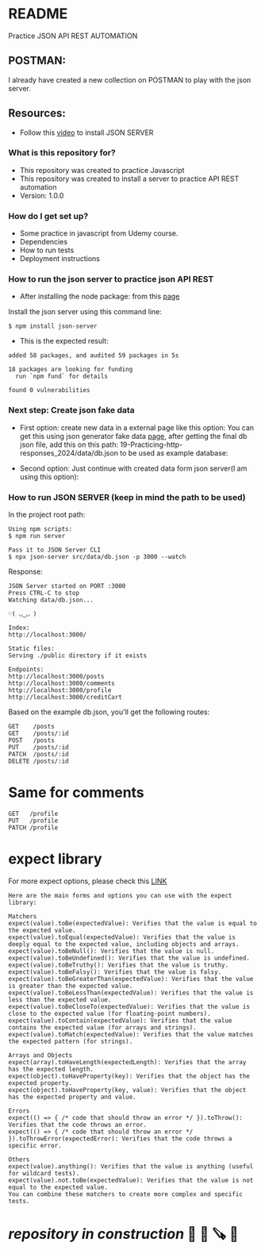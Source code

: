 # README #
Practice JSON API REST AUTOMATION
## POSTMAN:
I already have created a new collection on POSTMAN to play with the json server. 

## Resources: 
- Follow this [video](https://www.youtube.com/watch?v=1xcKP__PxsY) to install JSON SERVER

### What is this repository for?

* This repository was created to practice Javascript 
* This repository was created to install a server to practice API REST automation
* Version: 1.0.0

### How do I get set up? ###

* Some practice in javascript from Udemy course. 
* Dependencies
* How to run tests 
* Deployment instructions

### How to run the json server to practice json API REST
* After installing the node package: from this [page](https://www.npmjs.com/package/json-server)

Install the json server using this command line: 
```shell
$ npm install json-server
```

- This is the expected result: 

```shell
added 58 packages, and audited 59 packages in 5s

18 packages are looking for funding
  run `npm fund` for details

found 0 vulnerabilities
```

### Next step: Create json fake data
- First option: create new data in a external page like this option: 
You can get this using json generator fake data [page](https://app.json-generator.com/A2TMUqblHYPI), after getting the final db json file, add this on this path: 19-Practicing-http-responses_2024/data/db.json to be used as example database: 

- Second option: Just continue with created data form json server(I am using this option):

### How to run JSON SERVER (keep in mind the path to be used)
In the project root path: 

```shell
Using npm scripts: 
$ npm run server

Pass it to JSON Server CLI
$ npx json-server src/data/db.json -p 3000 --watch
``` 
Response: 
```shell
JSON Server started on PORT :3000
Press CTRL-C to stop
Watching data/db.json...

♡( ◡‿◡ )

Index:
http://localhost:3000/

Static files:
Serving ./public directory if it exists

Endpoints:
http://localhost:3000/posts
http://localhost:3000/comments
http://localhost:3000/profile
http://localhost:3000/creditCart
```

Based on the example db.json, you'll get the following routes:
```shell
GET    /posts
GET    /posts/:id
POST   /posts
PUT    /posts/:id
PATCH  /posts/:id
DELETE /posts/:id
```

# Same for comments
```shell
GET   /profile
PUT   /profile
PATCH /profile
```
# expect library
For more expect options, please check this [LINK](https://jestjs.io/docs/expect#expectvalue)

```shell
Here are the main forms and options you can use with the expect library:

Matchers
expect(value).toBe(expectedValue): Verifies that the value is equal to the expected value.
expect(value).toEqual(expectedValue): Verifies that the value is deeply equal to the expected value, including objects and arrays.
expect(value).toBeNull(): Verifies that the value is null.
expect(value).toBeUndefined(): Verifies that the value is undefined.
expect(value).toBeTruthy(): Verifies that the value is truthy.
expect(value).toBeFalsy(): Verifies that the value is falsy.
expect(value).toBeGreaterThan(expectedValue): Verifies that the value is greater than the expected value.
expect(value).toBeLessThan(expectedValue): Verifies that the value is less than the expected value.
expect(value).toBeCloseTo(expectedValue): Verifies that the value is close to the expected value (for floating-point numbers).
expect(value).toContain(expectedValue): Verifies that the value contains the expected value (for arrays and strings).
expect(value).toMatch(expectedValue): Verifies that the value matches the expected pattern (for strings).

Arrays and Objects
expect(array).toHaveLength(expectedLength): Verifies that the array has the expected length.
expect(object).toHaveProperty(key): Verifies that the object has the expected property.
expect(object).toHaveProperty(key, value): Verifies that the object has the expected property and value.

Errors
expect(() => { /* code that should throw an error */ }).toThrow(): Verifies that the code throws an error.
expect(() => { /* code that should throw an error */ }).toThrowError(expectedError): Verifies that the code throws a specific error.

Others
expect(value).anything(): Verifies that the value is anything (useful for wildcard tests).
expect(value).not.toBe(expectedValue): Verifies that the value is not equal to the expected value.
You can combine these matchers to create more complex and specific tests.
```


# _repository in construction_ 🚧 🚜 🪚 🔧